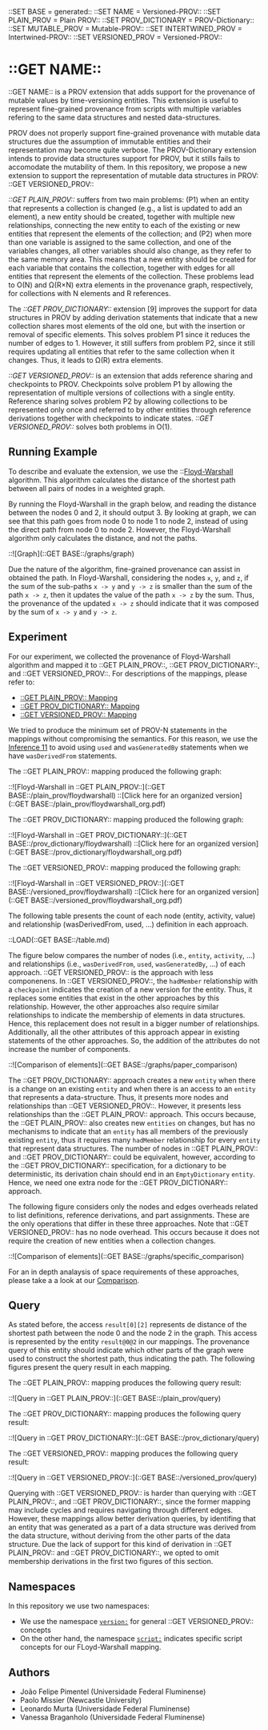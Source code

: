 ::SET BASE = generated::
::SET NAME = Versioned-PROV::
::SET PLAIN_PROV = Plain PROV::
::SET PROV_DICTIONARY = PROV-Dictionary::
::SET MUTABLE_PROV = Mutable-PROV::
::SET INTERTWINED_PROV = Intertwined-PROV::
::SET VERSIONED_PROV = Versioned-PROV::


# ::GET NAME::

::GET NAME:: is a PROV extension that adds support for the provenance of mutable values by time-versioning entities. This extension is useful to represent fine-grained provenance from scripts with multiple variables refering to the same data structures and nested data-structures.


PROV does not properly support fine-grained provenance with mutable data structures due the assumption of immutable entities and their representation may become quite verbose. The PROV-Dictionary extension intends to provide data structures support for PROV, but it stills fails to accomodate the mutability of them. In this repository, we propose a new extension to support the representation of mutable data structures in PROV: ::GET VERSIONED_PROV::


*::GET PLAIN_PROV::* suffers from two main problems: (P1) when an entity that represents a collection is changed (e.g., a list is updated to add an element), a new entity should be created, together with multiple new relationships, connecting the new entity to each of the existing or new entities that represent the elements of the collection; and (P2) when more than one variable is assigned to the same collection, and one of the variables changes, all other variables should also change, as they refer to the same memory area. This means that a new entity should be created for each variable that contains the collection, together with edges for all entities that represent the elements of the collection. These problems lead to O(N) and Ω(R×N) extra elements in the provenance graph, respectively, for collections with N elements and R references.


The *::GET PROV_DICTIONARY::* extension [9] improves the support for data structures in PROV by adding derivation statements that indicate that a new collection shares most elements of the old one, but with the insertion or removal of specific elements. This solves problem P1 since it reduces the number of edges to 1. However, it still suffers from problem P2, since it still requires updating all entities that refer to the same collection when it changes. Thus, it leads to Ω(R) extra elements.


*::GET VERSIONED_PROV::* is an extension that adds reference sharing and checkpoints to PROV. Checkpoints solve problem P1 by allowing the representation of multiple versions of collections with a single entity. Reference sharing solves problem P2 by allowing collections to be represented only once and referred to by other entities through reference derivations together with checkpoints to indicate states. *::GET VERSIONED_PROV::* solves both problems in O(1).


## Running Example

To describe and evaluate the extension, we use the ::[Floyd-Warshall](algorithm.py) algorithm. This algorithm calculates the distance of the shortest path between all pairs of nodes in a weighted graph.

By running the Floyd-Warshall in the graph below, and reading the distance between the nodes 0 and 2, it should output 3. By looking at graph, we can see that this path goes from node 0 to node 1 to node 2, instead of using the direct path from node 0 to node 2. However, the Floyd-Warshall algorithm only calculates the distance, and not the paths.

::![Graph](::GET BASE::/graphs/graph)

Due the nature of the algorithm, fine-grained provenance can assist in obtained the path. In Floyd-Warshall, considering the nodes `x`, `y`, and `z`, if the sum of the sub-paths `x -> y` and `y -> z` is smaller than the sum of the path `x -> z`, then it updates the value of the path `x -> z` by the sum. Thus, the provenance of the updated `x -> z` should indicate that it was composed by the sum of `x -> y` and `y -> z`.

## Experiment

For our experiment, we collected the provenance of Floyd-Warshall algorithm and mapped it to ::GET PLAIN_PROV::, ::GET PROV_DICTIONARY::, and ::GET VERSIONED_PROV::. For descriptions of the mappings, please refer to:
  - [::GET PLAIN_PROV:: Mapping](prov.html)
  - [::GET PROV_DICTIONARY:: Mapping](prov-dictionary.html)
  - [::GET VERSIONED_PROV:: Mapping](versioned-prov.html)

We tried to produce the minimum set of PROV-N statements in the mappings without compromising the semantics. For this reason, we use the [Inference 11](https://www.w3.org/TR/prov-constraints/#derivation-generation-use-inference) to avoid using `used` and `wasGeneratedBy` statements when we have `wasDerivedFrom` statements.


The ::GET PLAIN_PROV:: mapping produced the following graph:

::![Floyd-Warshall in ::GET PLAIN_PROV::](::GET BASE::/plain_prov/floydwarshall)
::[Click here for an organized version](::GET BASE::/plain_prov/floydwarshall_org.pdf)

The ::GET PROV_DICTIONARY:: mapping produced the following graph:

::![Floyd-Warshall in ::GET PROV_DICTIONARY::](::GET BASE::/prov_dictionary/floydwarshall)
::[Click here for an organized version](::GET BASE::/prov_dictionary/floydwarshall_org.pdf)

The ::GET VERSIONED_PROV:: mapping produced the following graph:

::![Floyd-Warshall in ::GET VERSIONED_PROV::](::GET BASE::/versioned_prov/floydwarshall)
::[Click here for an organized version](::GET BASE::/versioned_prov/floydwarshall_org.pdf)

The following table presents the count of each node (entity, activity, value) and relationship (wasDerivedFrom, used, ...) definition in each approach.

::LOAD(::GET BASE::/table.md)


The figure below compares the number of nodes (i.e., `entity`, `activity`, ...) and relationships (i.e., `wasDerivedFrom`, `used`, `wasGeneratedBy`, ...) of each approach. ::GET VERSIONED_PROV:: is the approach with less componenens. In ::GET VERSIONED_PROV::, the `hadMember` relationship with a `checkpoint` indicates the creation of a new version for the entity. Thus, it replaces some entities that exist in the other approaches by this relationship. However, the other approaches also require similar relationships to indicate the membership of elements in data structures. Hence, this replacement does not result in a bigger number of relationships. Additionally, all the other attributes of this approach appear in existing statements of the other approaches. So, the addition of the attributes do not increase the number of components.


::![Comparison of elements](::GET BASE::/graphs/paper_comparison)


The ::GET PROV_DICTIONARY:: approach creates a new `entity` when there is a change on an existing `entity` and when there is an access to an `entity` that represents a data-structure. Thus, it presents more nodes and relationships than ::GET VERSIONED_PROV::. However, it presents less relationships than the ::GET PLAIN_PROV:: approach. This occurs because, the ::GET PLAIN_PROV:: also creates new `entities` on changes, but has no mechanisms to indicate that an `entity` has all members of the previously existing `entity`, thus it requires many `hadMember` relationship for every `entity` that represent data structures. The number of nodes in ::GET PLAIN_PROV:: and ::GET PROV_DICTIONARY:: could be equivalent, however, according to the ::GET PROV_DICTIONARY:: specification, for a dictionary to be deterministic, its derivation chain should end in an `EmptyDictionary` `entity`. Hence, we need one extra node for the ::GET PROV_DICTIONARY:: approach.


The following figure considers only the nodes and edges overheads related to list definitions, reference derivations, and part assignments. These are the only operations that differ in these three approaches. Note that ::GET VERSIONED_PROV:: has no node overhead. This occurs because it does not require the creation of new entities when a collection changes.


::![Comparison of elements](::GET BASE::/graphs/specific_comparison)


For an in depth analaysis of space requirements of these approaches, please take a a look at our [Comparison](comparison.html).


## Query

As stated before, the access `result[0][2]` represents de distance of the shortest path between the node 0 and the node 2 in the graph. This access is represented by the entity `result@0@2` in our mappings.
The provenance query of this entity should indicate which other parts of the graph were used to construct the shortest path, thus indicating the path. The following figures present the query result in each mapping.

The ::GET PLAIN_PROV:: mapping produces the following query result:

::![Query in ::GET PLAIN_PROV::](::GET BASE::/plain_prov/query)

The ::GET PROV_DICTIONARY:: mapping produces the following query result:

::![Query in ::GET PROV_DICTIONARY::](::GET BASE::/prov_dictionary/query)


The ::GET VERSIONED_PROV:: mapping produces the following query result:

::![Query in ::GET VERSIONED_PROV::](::GET BASE::/versioned_prov/query)

Querying with ::GET VERSIONED_PROV:: is harder than querying with ::GET PLAIN_PROV::, and ::GET PROV_DICTIONARY::, since the former mapping may include cycles and requires navigating through different edges. However, these mappings allow better derivation queries, by identifing that an entity that was generated as a part of a data structure was derived from the data structure, without deriving from the other parts of the data structure. Due the lack of support for this kind of derivation in ::GET PLAIN_PROV:: and ::GET PROV_DICTIONARY::, we opted to omit membership derivations in the first two figures of this section.

## Namespaces

In this repository we use two namespaces:

* We use the namespace [`version:`](ns) for general ::GET VERSIONED_PROV:: concepts
* On the other hand, the namespace [`script:`](ns/script) indicates specific script concepts for our FLoyd-Warshall mapping.

## Authors

- João Felipe Pimentel (Universidade Federal Fluminense)
- Paolo Missier (Newcastle University)
- Leonardo Murta (Universidade Federal Fluminense)
- Vanessa Braganholo (Universidade Federal Fluminense)
